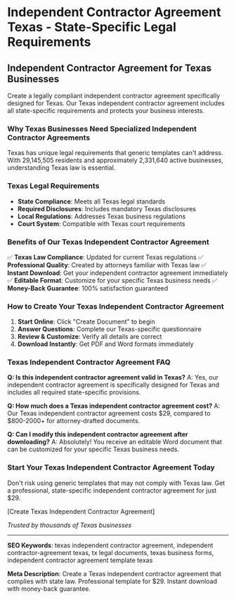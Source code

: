 # Independent Contractor Agreement Texas - State-Specific Legal Requirements

## Independent Contractor Agreement for Texas Businesses

Create a legally compliant independent contractor agreement specifically designed for Texas. Our Texas independent contractor agreement includes all state-specific requirements and protects your business interests.

### Why Texas Businesses Need Specialized Independent Contractor Agreements

Texas has unique legal requirements that generic templates can't address. With 29,145,505 residents and approximately 2,331,640 active businesses, understanding Texas law is essential.

### Texas Legal Requirements

- **State Compliance**: Meets all Texas legal standards
- **Required Disclosures**: Includes mandatory Texas disclosures
- **Local Regulations**: Addresses Texas business regulations
- **Court System**: Compatible with Texas court requirements

### Benefits of Our Texas Independent Contractor Agreement

✅ **Texas Law Compliance**: Updated for current Texas regulations
✅ **Professional Quality**: Created by attorneys familiar with Texas law
✅ **Instant Download**: Get your independent contractor agreement immediately
✅ **Editable Format**: Customize for your specific Texas business needs
✅ **Money-Back Guarantee**: 100% satisfaction guaranteed

### How to Create Your Texas Independent Contractor Agreement

1. **Start Online**: Click "Create Document" to begin
2. **Answer Questions**: Complete our Texas-specific questionnaire
3. **Review & Customize**: Verify all details are correct
4. **Download Instantly**: Get PDF and Word formats immediately

### Texas Independent Contractor Agreement FAQ

**Q: Is this independent contractor agreement valid in Texas?**
A: Yes, our independent contractor agreement is specifically designed for Texas and includes all required state-specific provisions.

**Q: How much does a Texas independent contractor agreement cost?**
A: Our Texas independent contractor agreement costs $29, compared to $800-2000+ for attorney-drafted documents.

**Q: Can I modify this independent contractor agreement after downloading?**
A: Absolutely! You receive an editable Word document that can be customized for your specific Texas business needs.

### Start Your Texas Independent Contractor Agreement Today

Don't risk using generic templates that may not comply with Texas law. Get a professional, state-specific independent contractor agreement for just $29.

[Create Texas Independent Contractor Agreement]

_Trusted by thousands of Texas businesses_

---

**SEO Keywords**: texas independent contractor agreement, independent contractor-agreement texas, tx legal documents, texas business forms, independent contractor agreement template texas

**Meta Description**: Create a Texas independent contractor agreement that complies with state law. Professional template for $29. Instant download with money-back guarantee.

